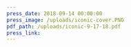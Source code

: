 ```yaml
---
press_date: 2018-09-14 00:00:00
press_image: /uploads/iconic-cover.PNG
pdf_path: /uploads/iconic-9-17-18.pdf
press_link:
---
```

